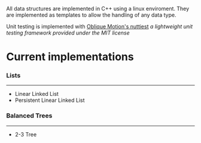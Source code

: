 All data structures are implemented in C++ using a linux enviroment. They are implemented as templates to allow the handling of any data type.

Unit testing is implemented with [Oblique Motion's nuttiest](https://github.com/ObliqueMotion/nuttiest)
  *a lightweight unit testing framework provided under the MIT license*

# Current implementations

### Lists
---
- Linear Linked List
- Persistent Linear Linked List

### Balanced Trees
---
- 2-3 Tree

